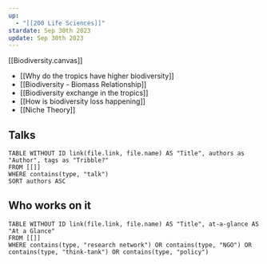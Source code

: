 ```yaml
---
up:
  - "[[200 Life Sciences]]"
stardate: Sep 30th 2023
update: Sep 30th 2023
---
```


[[Biodiversity.canvas]]

- [[Why do the tropics have higher biodiversity]]
- [[Biodiversity - Biomass Relationship]]
- [[Biodiversity exchange in the tropics]]
- [[How is biodiversity loss happening]]
- [[Niche Theory]]


## Talks
```dataview
TABLE WITHOUT ID link(file.link, file.name) AS "Title", authors as "Author", tags as "Tribble?"
FROM [[]]
WHERE contains(type, "talk")
SORT authors ASC
```

## Who works on it

```dataview
TABLE WITHOUT ID link(file.link, file.name) AS "Title", at-a-glance AS "At a Glance"
FROM [[]]
WHERE contains(type, "research network") OR contains(type, "NGO") OR contains(type, "think-tank") OR contains(type, "policy")
```

